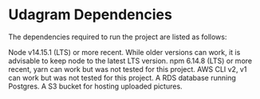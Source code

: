 # Udagram Dependencies

The dependencies required to run the project are listed as follows:

Node v14.15.1 (LTS) or more recent. While older versions can work, it is advisable to keep node to the latest LTS version.
npm 6.14.8 (LTS) or more recent, yarn can work but was not tested for this project.
AWS CLI v2, v1 can work but was not tested for this project.
A RDS database running Postgres.
A S3 bucket for hosting uploaded pictures.
